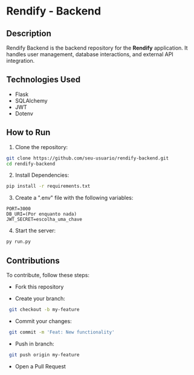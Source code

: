# Rendify - Backend #

## Description ##

Rendify Backend is the backend repository for the **Rendify** application. It handles user management, database interactions, and external API integration.

## Technologies Used ##

- Flask
- SQLAlchemy
- JWT
- Dotenv

## How to Run ##

1. Clone the repository:

```bash
git clone https://github.com/seu-usuario/rendify-backend.git
cd rendify-backend
```

2. Install Dependencies:

```bash
pip install -r requirements.txt
```

3. Create a ".env" file with the following variables:

```env
PORT=3000
DB_URI=(Por enquanto nada)
JWT_SECRET=escolha_uma_chave
```

4. Start the server:

```bash
py run.py
```

## Contributions ##

To contribute, follow these steps:

- Fork this repository

- Create your branch:

```bash
 git checkout -b my-feature
 ```

- Commit your changes:

```bash
 git commit -m 'Feat: New functionality'
```

- Push in branch:

```bash
 git push origin my-feature
 ```

- Open a Pull Request
